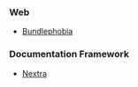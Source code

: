 ### Web

- [Bundlephobia](https://bundlephobia.com/)

### Documentation Framework

- [Nextra](https://nextra.site/)
